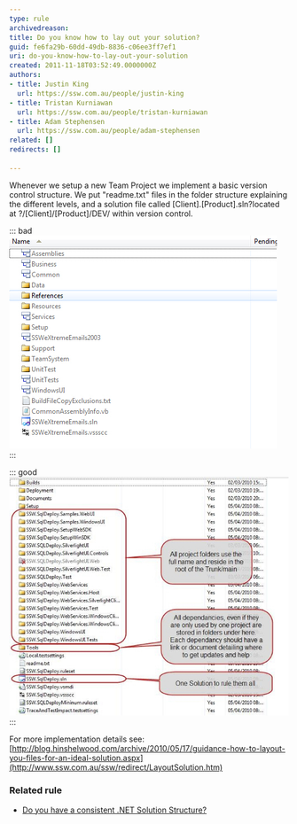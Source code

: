 ```yaml
---
type: rule
archivedreason: 
title: Do you know how to lay out your solution?
guid: fe6fa29b-60dd-49db-8836-c06ee3ff7ef1
uri: do-you-know-how-to-lay-out-your-solution
created: 2011-11-18T03:52:49.0000000Z
authors:
- title: Justin King
  url: https://ssw.com.au/people/justin-king
- title: Tristan Kurniawan
  url: https://ssw.com.au/people/tristan-kurniawan
- title: Adam Stephensen
  url: https://ssw.com.au/people/adam-stephensen
related: []
redirects: []

---
```


Whenever we setup a new Team Project we implement a basic version control structure. We put "readme.txt" files in the folder structure explaining the different levels, and a solution file called [Client].[Product].sln?located at ?/[Client]/[Product]/DEV/ within version control.

::: bad  
![Figure: Bad Example, how would anyone know how to sort this mess out?](MessySolution.jpg)  
:::  

<!--endintro-->

::: good  
![Figure: Good Example, The ideal solution.](IdealSolution.jpg)  
:::  

For more implementation details see:     
[http://blog.hinshelwood.com/archive/2010/05/17/guidance-how-to-layout-you-files-for-an-ideal-solution.aspx](http://www.ssw.com.au/ssw/redirect/LayoutSolution.htm)

### Related rule

* [Do you have a consistent .NET Solution Structure?](/do-you-have-a-consistent-net-solution-structure)
